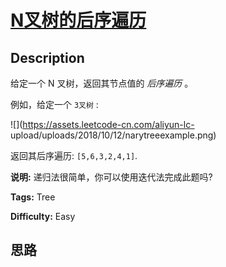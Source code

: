 # [N叉树的后序遍历][title]

## Description

给定一个 N 叉树，返回其节点值的 _后序遍历_ 。

例如，给定一个 `3叉树` :



![](https://assets.leetcode-cn.com/aliyun-lc-
upload/uploads/2018/10/12/narytreeexample.png)



返回其后序遍历: `[5,6,3,2,4,1]`.



**说明:**  递归法很简单，你可以使用迭代法完成此题吗?


**Tags:** Tree

**Difficulty:** Easy

## 思路

[title]: https://leetcode-cn.com/problems/n-ary-tree-postorder-traversal
